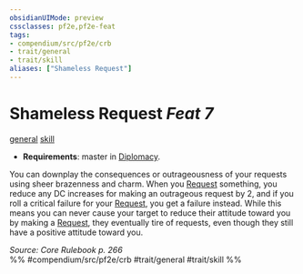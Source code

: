 ```yaml
---
obsidianUIMode: preview
cssclasses: pf2e,pf2e-feat
tags:
- compendium/src/pf2e/crb
- trait/general
- trait/skill
aliases: ["Shameless Request"]
---
```

# Shameless Request  *Feat 7*  
[general](rules/traits/general.md "General Feat Trait")  [skill](rules/traits/skill.md "Skill Feat Trait")  

- **Requirements**: master in [Diplomacy](compendium/skills.md#Diplomacy).

You can downplay the consequences or outrageousness of your requests using sheer brazenness and charm. When you [Request](rules/actions/request.md) something, you reduce any DC increases for making an outrageous request by 2, and if you roll a critical failure for your [Request](rules/actions/request.md), you get a failure instead. While this means you can never cause your target to reduce their attitude toward you by making a [Request](rules/actions/request.md), they eventually tire of requests, even though they still have a positive attitude toward you.

*Source: Core Rulebook p. 266*  
%% #compendium/src/pf2e/crb #trait/general #trait/skill %%